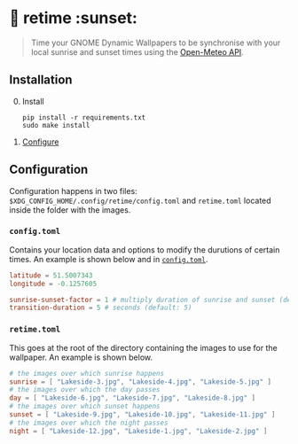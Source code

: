 # :sunrise: retime :sunset:

> Time your GNOME Dynamic Wallpapers to be synchronise with your local
> sunrise and sunset times using the [Open-Meteo API](https://open-meteo.com/en/docs/).

## Installation

0. Install

   ```
   pip install -r requirements.txt
   sudo make install
   ```

1. [Configure](#configuration)

## Configuration

Configuration happens in two files: `$XDG_CONFIG_HOME/.config/retime/config.toml` and
`retime.toml` located inside the folder with the images.

### `config.toml`

Contains your location data and options to modify the durutions of certain times.
An example is shown below and in [`config.toml`](./config.toml).

```toml
latitude = 51.5007343
longitude = -0.1257605

sunrise-sunset-factor = 1 # multiply duration of sunrise and sunset (default: 1)
transition-duration = 5 # seconds (default: 5)
```

### `retime.toml`

This goes at the root of the directory containing the images to use for the wallpaper.
An example is shown below.

```toml
# the images over which sunrise happens
sunrise = [ "Lakeside-3.jpg", "Lakeside-4.jpg", "Lakeside-5.jpg" ]
# the images over which the day passes
day = [ "Lakeside-6.jpg", "Lakeside-7.jpg", "Lakeside-8.jpg" ]
# the images over which sunset happens
sunset = [ "Lakeside-9.jpg", "Lakeside-10.jpg", "Lakeside-11.jpg" ]
# the images over which the night passes
night = [ "Lakeside-12.jpg", "Lakeside-1.jpg", "Lakeside-2.jpg" ]
```
